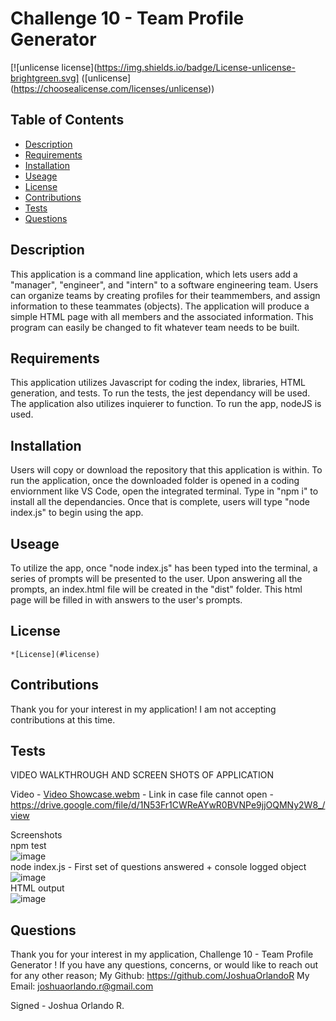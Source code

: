 
  # Challenge 10 - Team Profile Generator 

  [![unlicense license](https://img.shields.io/badge/License-unlicense-brightgreen.svg] ([unlicense] (https://choosealicense.com/licenses/unlicense))
  
  ## Table of Contents 
  * [Description](#description) 
  * [Requirements](#requirements) 
  * [Installation](#installation) 
  * [Useage](#useage) 
  * [License](#license) 
  * [Contributions](#contributions)
  * [Tests](#tests) 
  * [Questions](#questions) 
 
  ## Description
  This application is a command line application, which lets users add a "manager", "engineer", and "intern" to a  software engineering team. Users can organize teams by creating profiles for their teammembers, and assign information to these teammates (objects). The application will produce a simple HTML page with all members and the associated information. This program can easily be changed to fit whatever team needs to be built.   

  ## Requirements
  This application utilizes Javascript for coding the index, libraries, HTML generation, and tests. To run the tests, the  jest dependancy will be used. The application also utilizes inquierer to function. To run the app, nodeJS is used. 

  ## Installation
  Users will copy or download the repository that this application is within. To run the application, once the downloaded folder is opened in a coding enviornment like VS Code, open the integrated terminal. Type in "npm i" to install all the dependancies. Once that is complete, users will type "node index.js" to begin using the app.

  ## Useage
  To utilize the app, once "node index.js" has been typed into the terminal, a series of prompts will be presented to the user. Upon answering all the prompts, an index.html file will be created in the "dist" folder. This html page will be filled in with answers to the user's prompts. 

  ## License 
  
    *[License](#license)

  ## Contributions
  Thank you for your interest in my application! I am not accepting contributions at this time.

  ## Tests 
  VIDEO WALKTHROUGH AND SCREEN SHOTS OF APPLICATION

  Video - [Video Showcase.webm](https://user-images.githubusercontent.com/114437149/208282547-55404cf4-a1bb-4022-bde7-349a03f32bc8.webm)
        - Link in case file cannot open - https://drive.google.com/file/d/1N53Fr1CWReAYwR0BVNPe9jjOQMNy2W8_/view 

  Screenshots 
         <br>
         npm test 
         <br>
         ![image](https://user-images.githubusercontent.com/114437149/208282606-d7b0f2e3-4ebc-4774-8b29-08a5bdb19309.png)
         <br>
         node index.js - First set of questions answered + console logged object
         <br>
         ![image](https://user-images.githubusercontent.com/114437149/208282684-a5f67a3a-4740-49bf-a00e-2f234f63ec32.png)
         <br>
         HTML output
         <br>
         ![image](https://user-images.githubusercontent.com/114437149/208282716-02fff8ee-4d22-4dba-b8a8-ea137d2db983.png)


         

         




  ## Questions 
  Thank you for your interest in my application, Challenge 10 - Team Profile Generator ! 
  If you have any questions, concerns, or would like to reach out for any other reason;
  My Github: https://github.com/JoshuaOrlandoR
  My Email: joshuaorlando.r@gmail.com


  Signed - Joshua Orlando R.
